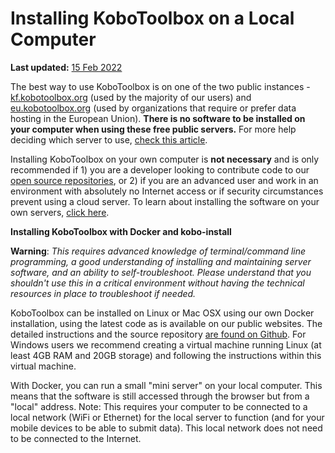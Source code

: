 # Installing KoboToolbox on a Local Computer
**Last updated:** <a href="https://github.com/kobotoolbox/docs/blob/511ea4cb3c698a4b45e7c2b4efd1af4e356e811f/source/kobo_local_computer.md" class="reference">15 Feb 2022</a>

The best way to use KoboToolbox is on one of the two public instances -
[kf.kobotoolbox.org](https://kf.kobotoolbox.org/) (used by the majority of our users) and [eu.kobotoolbox.org](https://eu.kobotoolbox.org/) (used by organizations that require or prefer data hosting in the European Union).
**There is no software to be installed on your computer when using these free
public servers.** For more help deciding which server to use,
[check this article](creating_account.md).

Installing KoboToolbox on your own computer is **not necessary** and is only
recommended if 1) you are a developer looking to contribute code to our
[open source repositories](https://github.com/kobotoolbox), or 2) if you are an
advanced user and work in an environment with absolutely no Internet access or
if security circumstances prevent using a cloud server. To learn about
installing the software on your own servers, [click here](kobo_your_servers.md).

**Installing KoboToolbox with Docker and kobo-install**

**Warning**: _This requires advanced knowledge of terminal/command line
programming, a good understanding of installing and maintaining server software,
and an ability to self-troubleshoot. Please understand that you shouldn't use
this in a critical environment without having the technical resources in place
to troubleshoot if needed._

KoboToolbox can be installed on Linux or Mac OSX using our own Docker
installation, using the latest code as is available on our public websites. The
detailed instructions and the source repository
[are found on Github](https://github.com/kobotoolbox/kobo-install). For Windows
users we recommend creating a virtual machine running Linux (at least 4GB RAM
and 20GB storage) and following the instructions within this virtual machine.

With Docker, you can run a small "mini server" on your local computer. This
means that the software is still accessed through the browser but from a "local"
address. Note: This requires your computer to be connected to a local network
(WiFi or Ethernet) for the local server to function (and for your mobile devices
to be able to submit data). This local network does not need to be connected to
the Internet.
